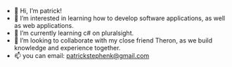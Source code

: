 - 👋 Hi, I’m patrick!
- 👀 I’m interested in learning how to develop software applications, as well as web applications.
- 🌱 I’m currently learning c# on pluralsight.
- 💞️ I’m looking to collaborate with my close friend Theron, as we build knowledge and experience together.
- 📫 you can email: patrickstephenk@gmail.com 

<!---
pskennedy11/pskennedy11 is a ✨ special ✨ repository because its `README.md` (this file) appears on your GitHub profile.
You can click the Preview link to take a look at your changes.
--->
